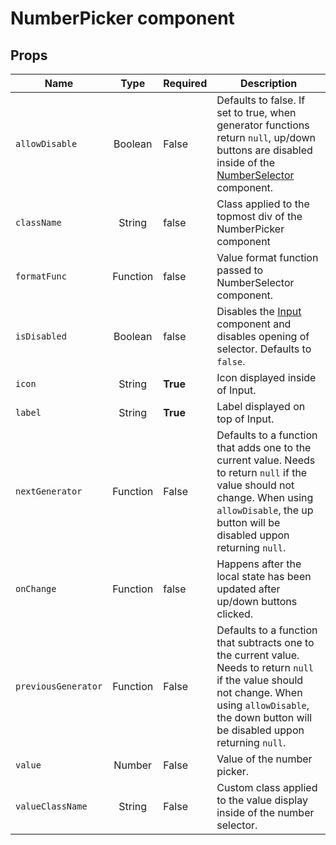 # NumberPicker component


<!-- STORY -->


## Props

| Name        | Type           | Required  | Description
| ------------- |:-------------:| -----| ----------|
|`allowDisable`| Boolean | False | Defaults to false. If set to true, when generator functions return `null`, up/down buttons are disabled inside of the [NumberSelector](../NumberSelector/README.md) component. |
| `className`     | String | false | Class applied to the topmost div of the NumberPicker component  |
| `formatFunc`      | Function     |   false |  Value format function passed to NumberSelector component. |
| `isDisabled`     | Boolean | false | Disables the [Input](../Input/README.md) component and disables opening of selector. Defaults to `false`.|
|`icon`| String | **True** | Icon displayed inside of Input. |
|`label`| String | **True** | Label displayed on top of Input. |
|`nextGenerator`| Function | False | Defaults to a function that adds one to the current value. Needs to return `null` if the value should not change. When using `allowDisable`, the up button will be disabled uppon returning `null`.|
| `onChange` | Function     |   false | Happens after the local state has been updated after up/down buttons clicked. |
|`previousGenerator`| Function | False | Defaults to a function that subtracts one to the current value. Needs to return `null` if the value should not change.  When using `allowDisable`, the down button will be disabled uppon returning `null`. |
|`value`| Number | False | Value of the number picker.|
|`valueClassName`| String | False | Custom class applied to the value display inside of the number selector. |
